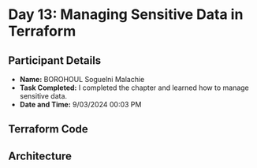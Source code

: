 # Day 13: Managing Sensitive Data in Terraform


## Participant Details

- **Name:** BOROHOUL Soguelni Malachie
- **Task Completed:** I completed the chapter and learned how to manage sensitive data.
- **Date and Time:** 9/03/2024 00:03 PM 

## Terraform Code 

## Architecture 




